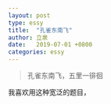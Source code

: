 ```yaml
---
layout: post
type: essy
title:  "孔雀东南飞"
author: 立泉
date:   2019-07-01 +0800
categories: essy
---
```


> 孔雀东南飞，五里一徘徊

我喜欢用这种宽泛的题目，

